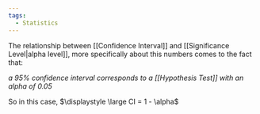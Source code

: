 ```yaml
---
tags:
  - Statistics
---
```

The relationship between [[Confidence Interval]] and [[Significance Level|alpha level]], more specifically about this numbers comes to the fact that:

*a 95% confidence interval corresponds to a [[Hypothesis Test]] with an alpha of 0.05*

So in this case, $\displaystyle \large CI = 1 - \alpha$
